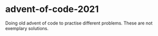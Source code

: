 # advent-of-code-2021

Doing old advent of code to practise different problems.
These are not exemplary solutions.
